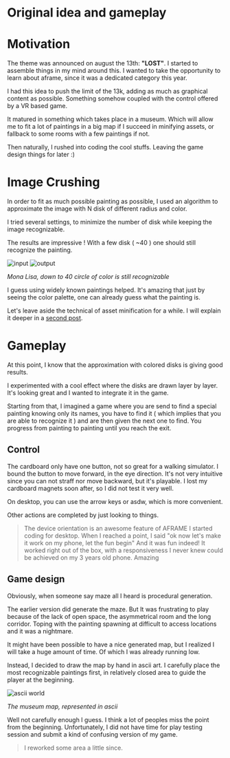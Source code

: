 # Original idea and gameplay

# Motivation

The theme was announced on august the 13th: **"LOST"**. I started to assemble things in my mind around this. I wanted to take the opportunity to learn about aframe, since it was a dedicated category this year.

I had this idea to push the limit of the 13k, adding as much as graphical content as possible. Something somehow coupled with the control offered by a VR based game.

It matured in something which takes place in a museum. Which will allow me to fit a lot of paintings in a big map if I succeed in minifying assets, or fallback to some rooms with a few paintings if not.

Then naturally, I rushed into coding the cool stuffs. Leaving the game design things for later :)

# Image Crushing

In order to fit as much possible painting as possible, I used an algorithm to approximate the image with N disk of different radius and color.

I tried several settings, to minimize the number of disk while keeping the image recognizable.

The results are impressive ! With a few disk ( ~40 ) one should still recognize the painting.

![input](monalisa-64x64.png)
![output](monalisa-crushed-64x64.jpg)

_Mona Lisa, down to 40 circle of color is still recognizable_

I guess using widely known paintings helped. It's amazing that just by seeing the color palette, one can already guess what the painting is.

Let's leave aside the technical of asset minification for a while. I will explain it deeper in a [second post](/image-processing).

# Gameplay

At this point, I know that the approximation with colored disks is giving good results.

I experimented with a cool effect where the disks are drawn layer by layer. It's looking great and I wanted to integrate it in the game.

Starting from that, I imagined a game where you are send to find a special painting knowing only its names, you have to find it ( which implies that you are able to recognize it ) and are then given the next one to find. You progress from painting to painting until you reach the exit.

## Control

The cardboard only have one button, not so great for a walking simulator. I bound the button to move forward, in the eye direction. It's not very intuitive since you can not straff nor move backward, but it's playable. I lost my cardboard magnets soon after, so I did not test it very well.

On desktop, you can use the arrow keys or asdw, which is more convenient.

Other actions are completed by just looking to things.

> The device orientation is an awesome feature of AFRAME
> I started coding for desktop. When I reached a point, I said "ok now let's make it work on my phone, let the fun begin"
> And it was fun indeed! It worked right out of the box, with a responsiveness I never knew could be achieved on my 3 years old phone.
> Amazing

## Game design

Obviously, when someone say maze all I heard is procedural generation.

The earlier version did generate the maze. But It was frustrating to play because of the lack of open space, the asymmetrical room and the long corridor. Toping with the painting spawning at difficult to access locations and it was a nightmare.

It might have been possible to have a nice generated map, but I realized I will take a huge amount of time. Of which I was already running low.

Instead, I decided to draw the map by hand in ascii art. I carefully place the most recognizable paintings first, in relatively closed area to guide the player at the beginning.

![ascii world](ascii-world.jpg)

_The museum map, represented in ascii_

Well not carefully enough I guess. I think a lot of peoples miss the point from the beginning. Unfortunately, I did not have time for play testing session and submit a kind of confusing version of my game.

> I reworked some area a little since.
